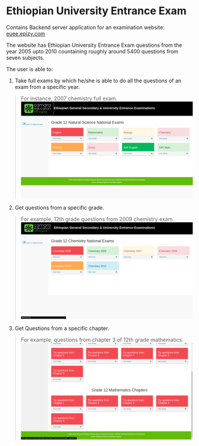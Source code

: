# Ethiopian University Entrance Exam
Contains Backend server application for an examination website: [euee.epizy.com](http://euee.epizy.com)

The website has Ethiopian University Entrance Exam questions from the year 2005 upto 2010 countaining roughly around 5400 questions from seven subjects.

The user is able to:
1. Take full exams by which he/she is able to do all the questions of an exam from a specific year. 
> For instance, 2007 chemistry full exam.
![All Subjects](/assets/allSubs.png)
2. Get questions from a specific grade. 
> For example, 12th grade questions from 2009 chemistry exam.
![2009 exam](/assets/chemList.png)
3. Get Questions from a specific chapter. 
> For example, questions from chapter 3 of 12th grade mathematics.
![math chapter 3](/assets/ByChapter.png)
